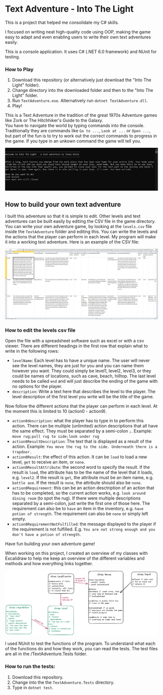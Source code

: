 # Text Adventure - Into The Light

This is a project that helped me consolidate my C# skills.  

I focused on writing neat high-quality code using OOP, making the game easy to adapt and even enabling users to write their own text adventures easily.

This is a console application. It uses C# (.NET 6.0 framework) and NUnit for testing.

### How to Play
1. Download this repository (or alternatively just download the "Into The Light" folder).
2. Change directory into the downloaded folder and then to the "Into The Light" folder.
3. Run `TextAdventure.exe`. Alternatively run `dotnet TextAdventure.dll`.
4. Play!

This is a Text Adventure in the tradition of the great 1970s Adventure games like Zork or The Hitchhiker's Guide to the Galaxy.   
You have to navigate the world by typing commands into the console.  
Traditionally they are commands like `Go to ...`, `Look at ...` or `Open ...`, but part of the fun is to try to work out the correct commands to progress in the game. If you type in an unkown command the game will tell you.  
  
![game-screenshot](./game-screenshot.jpg)  

## How to build your own text adventure
I built this adventure so that it is simple to edit. Other levels and text adventures can be built easily by editing the CSV file in the game directory. You can write your own adventure game, by looking at the `levels.csv` file inside the `TextAdventure` folder and editing this. You can write the levels and the actions that the player can perform in each level. My program will make it into a working text adventure.
Here is an example of the CSV file:  
  
![csv-screenshot](./csv-screenshot.jpg)

### How to edit the levels csv file
Open the file with a spreadsheet software such as excel or with a csv viewer.
There are different headings in the first row that explain what to write in the following rows:
- `levelName`: Each level has to have a unique name. The user will never see the level names, they are just for you and you can name them however you want. They could simply be level1, level2, level3, or they could be names of locations, such as cave, beach, hilltop. The last level needs to be called `end` and will just describe the ending of the game with no options for the player.
- `description`: Write a text here that describes the level to the player. The level description of the first level you write will be the title of the game.  

Now follow the different actions that the player can perform in each level. At the moment this is limited to 10 (action0 - action9).  
- `action0description`: what the player has to type in to perform this action. There can be multiple (unlimited) action descriptions that all have the same effect. They must be separated by a semi-colon `;`. Example: `move rug;pull rug to side;look under rug`
- `action0ResultDescription`: The text that is displayed as a result of the action. Example: `You move the rug to the side. Underneath there is a trapdoor.`
- `action0Result`: the effect of this action. It can be `load` to load a new level, `get` to receive an item, or `none`.
- `action0ResultAttribute`: the second word to specify the result. If the result is `load`, the attribute has to be the name of the level that it loads, e.g. `level2`. If the result is `get`, the attribute must be an item name, e.g. `battle axe`. If the result is `none`, the attribute should also be `none`.
- `action0Requirement`: this can be an action desctription of an action that has to be completed, so the current action works, e.g. `look around dining room` (to spot the rug). If there were multiple descriptions separated by a semi-colon, just write the first one of those here. The requirement can also be to `have` an item in the inventory, e.g. `have potion of strength`. The requirement can also be `none` or simply left empty.
- `action0RequirementNotFulfilled`: the message displayed to the player if the requirement is not fulfilled. E.g. `You are not strong enough and you don't have a potion of strength`.

Have fun building your own adventure game!

When working on this project, I created an overview of my classes with Excalidraw to help me keep an overview of the different variables and methods and how everything links together.

![classes-overview](./classes-overview.png)

I used NUnit to test the functions of the program. To understand what each of the functions do and how they work, you can read the tests. The test files are all in the /TextAdventure.Tests folder.

### How to run the tests:
1. Download this repository.
2. Change into the the `TextAdventure.Tests` directory.
3. Type in `dotnet test`.